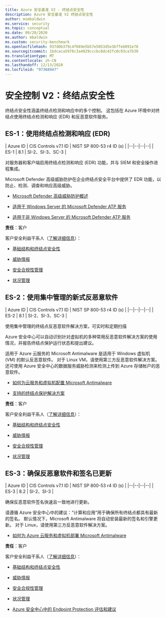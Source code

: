 ```yaml
---
title: Azure 安全基准 V2 - 终结点安全性
description: Azure 安全基准 V2 终结点安全性
author: msmbaldwin
ms.service: security
ms.topic: conceptual
ms.date: 09/20/2020
ms.author: mbaldwin
ms.custom: security-benchmark
ms.openlocfilehash: 937d0b379c4f669e5b57e5053d5e3bffeb091e78
ms.sourcegitcommit: 1bdcaca5978c3a4929cccbc8dc42fc0c93ca7b30
ms.translationtype: MT
ms.contentlocale: zh-CN
ms.lasthandoff: 12/13/2020
ms.locfileid: "97368947"
---
```

# <a name="security-control-v2-endpoint-security"></a>安全控制 V2：终结点安全性

终结点安全性涵盖终结点检测和响应中的多个控制。 这包括在 Azure 环境中对终结点使用终结点检测和响应 (EDR) 和反恶意软件服务。

## <a name="es-1-use-endpoint-detection-and-response-edr"></a>ES-1：使用终结点检测和响应 (EDR)

| Azure ID | CIS Controls v7.1 ID | NIST SP 800-53 r4 ID (s)  |
|--|--|--|--|
| ES-1 | 8.1 | SI-2、SI-3、SC-3 |

对服务器和客户端启用终结点检测和响应 (EDR) 功能，并与 SIEM 和安全操作进程集成。

Microsoft Defender 高级威胁防护在企业终结点安全平台中提供了 EDR 功能，以防止、检测、调查和响应高级威胁。 

- [Microsoft Defender 高级威胁防护概述](/windows/security/threat-protection/microsoft-defender-atp/microsoft-defender-advanced-threat-protection)

- [适用于 Windows Server 的 Microsoft Defender ATP 服务](/windows/security/threat-protection/microsoft-defender-atp/configure-server-endpoints)

- [适用于非 Windows Server 的 Microsoft Defender ATP 服务](/windows/security/threat-protection/microsoft-defender-atp/configure-endpoints-non-windows)

**责任**：客户

客户安全利益干系人（[了解详细信息](/azure/cloud-adoption-framework/organize/cloud-security#security-functions)）：

- [基础结构和终结点安全性](/azure/cloud-adoption-framework/organize/cloud-security)

- [威胁情报](/azure/cloud-adoption-framework/organize/cloud-security-threat-intelligence)

- [安全合规性管理](/azure/cloud-adoption-framework/organize/cloud-security-compliance-management)

- [状况管理](/azure/cloud-adoption-framework/organize/cloud-security-compliance-management)

## <a name="es-2-use-centrally-managed-modern-anti-malware-software"></a>ES-2：使用集中管理的新式反恶意软件

| Azure ID | CIS Controls v7.1 ID | NIST SP 800-53 r4 ID (s)  |
|--|--|--|--|
| ES-2 | 8.1 | SI-2、SI-3、SC-3 |

使用集中管理的终结点反恶意软件解决方案，可实时和定期扫描

Azure 安全中心可以自动识别针对虚拟机的多种常用反恶意软件解决方案的使用情况，并报告终结点保护运行状态和提出建议。 

适用于 Azure 云服务的 Microsoft Antimalware 是适用于 Windows 虚拟机 (VM) 的默认反恶意软件。 对于 Linux VM，请使用第三方反恶意软件解决方案。  还可使用 Azure 安全中心的数据服务威胁检测来检测上传到 Azure 存储帐户的恶意软件。 

- [如何为云服务和虚拟机配置 Microsoft Antimalware](../fundamentals/antimalware.md)

- [支持的终结点保护解决方案](../../security-center/security-center-services.md?tabs=features-windows#supported-endpoint-protection-solutions-)

**责任**：客户

客户安全利益干系人（[了解详细信息](/azure/cloud-adoption-framework/organize/cloud-security#security-functions)）：

- [基础结构和终结点安全性](/azure/cloud-adoption-framework/organize/cloud-security)

- [威胁情报](/azure/cloud-adoption-framework/organize/cloud-security-threat-intelligence)

- [安全合规性管理](/azure/cloud-adoption-framework/organize/cloud-security-compliance-management)

- [状况管理](/azure/cloud-adoption-framework/organize/cloud-security-compliance-management)

## <a name="es-3-ensure-anti-malware-software-and-signatures-are-updated"></a>ES-3：确保反恶意软件和签名已更新

| Azure ID | CIS Controls v7.1 ID | NIST SP 800-53 r4 ID (s)  |
|--|--|--|--|
| ES-3 | 8.2 | SI-2、SI-3 |

确保反恶意软件签名快速且一致地进行更新。 

请遵循 Azure 安全中心中的建议：“计算和应用”用于确保所有终结点都具有最新的签名。 默认情况下，Microsoft Antimalware 将自动安装最新的签名和引擎更新。 对于 Linux，请使用第三方反恶意软件解决方案。

- [如何为 Azure 云服务和虚拟机部署 Microsoft Antimalware](../fundamentals/antimalware.md)

**责任**：客户

客户安全利益干系人（[了解详细信息](/azure/cloud-adoption-framework/organize/cloud-security#security-functions)）：

- [基础结构和终结点安全性](/azure/cloud-adoption-framework/organize/cloud-security)

- [威胁情报](/azure/cloud-adoption-framework/organize/cloud-security-threat-intelligence)

- [安全合规性管理](/azure/cloud-adoption-framework/organize/cloud-security-compliance-management)

- [状况管理](/azure/cloud-adoption-framework/organize/cloud-security-compliance-management)

- [Azure 安全中心中的 Endpoint Protection 评估和建议](../../security-center/security-center-endpoint-protection.md)